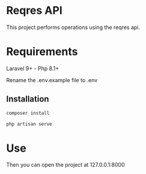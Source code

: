 # Reqres API

This project performs operations using the reqres api.

# Requirements

Laravel 9+ - Php 8.1+

Rename the .env.example file to .env

## Installation

```bash
composer install
```
```bash
php artisan serve
```
# Use
Then you can open the project at 127.0.0.1:8000

